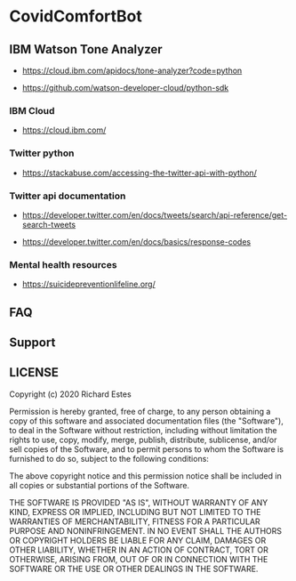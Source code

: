 CovidComfortBot
========

## IBM Watson Tone Analyzer

* https://cloud.ibm.com/apidocs/tone-analyzer?code=python

* https://github.com/watson-developer-cloud/python-sdk

### IBM Cloud

* https://cloud.ibm.com/

### Twitter python 

* https://stackabuse.com/accessing-the-twitter-api-with-python/

### Twitter api documentation

* https://developer.twitter.com/en/docs/tweets/search/api-reference/get-search-tweets

* https://developer.twitter.com/en/docs/basics/response-codes

### Mental health resources

* https://suicidepreventionlifeline.org/

FAQ
-------

Support
-------

LICENSE
-------

Copyright (c) 2020 Richard Estes

Permission is hereby granted, free of charge, to any person obtaining a copy
of this software and associated documentation files (the "Software"), to deal
in the Software without restriction, including without limitation the rights
to use, copy, modify, merge, publish, distribute, sublicense, and/or sell
copies of the Software, and to permit persons to whom the Software is
furnished to do so, subject to the following conditions:

The above copyright notice and this permission notice shall be included in all
copies or substantial portions of the Software.

THE SOFTWARE IS PROVIDED "AS IS", WITHOUT WARRANTY OF ANY KIND, EXPRESS OR
IMPLIED, INCLUDING BUT NOT LIMITED TO THE WARRANTIES OF MERCHANTABILITY,
FITNESS FOR A PARTICULAR PURPOSE AND NONINFRINGEMENT. IN NO EVENT SHALL THE
AUTHORS OR COPYRIGHT HOLDERS BE LIABLE FOR ANY CLAIM, DAMAGES OR OTHER
LIABILITY, WHETHER IN AN ACTION OF CONTRACT, TORT OR OTHERWISE, ARISING FROM,
OUT OF OR IN CONNECTION WITH THE SOFTWARE OR THE USE OR OTHER DEALINGS IN THE
SOFTWARE.


